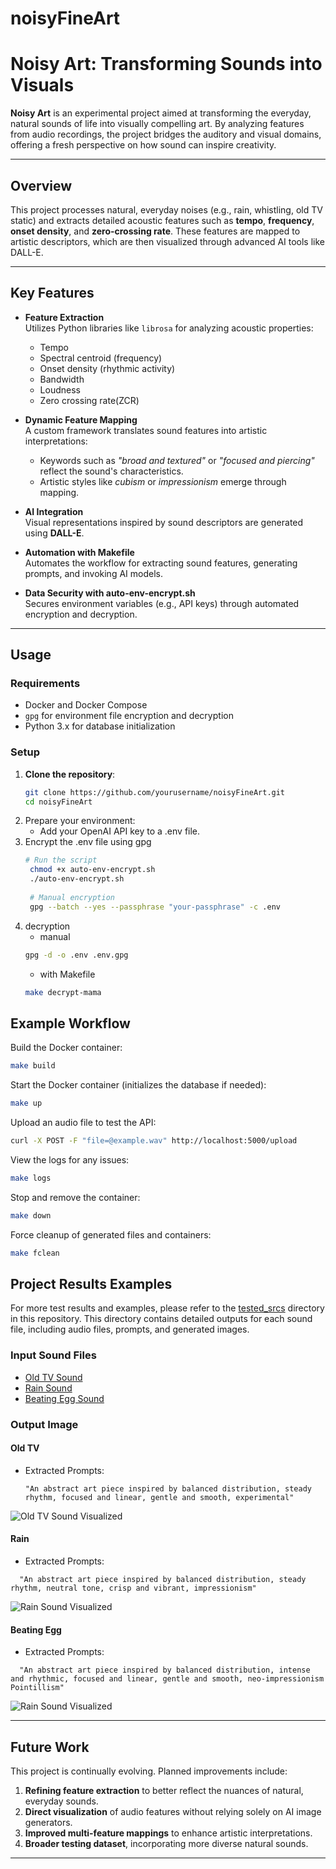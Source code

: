 # noisyFineArt

# Noisy Art: Transforming Sounds into Visuals

**Noisy Art** is an experimental project aimed at transforming the everyday, natural sounds of life into visually compelling art. By analyzing features from audio recordings, the project bridges the auditory and visual domains, offering a fresh perspective on how sound can inspire creativity.

---

## Overview

This project processes natural, everyday noises (e.g., rain, whistling, old TV static) and extracts detailed acoustic features such as **tempo**, **frequency**, **onset density**, and **zero-crossing rate**. These features are mapped to artistic descriptors, which are then visualized through advanced AI tools like DALL-E.

---

## Key Features

- **Feature Extraction**  
  Utilizes Python libraries like `librosa` for analyzing acoustic properties:
  - Tempo
  - Spectral centroid (frequency)
  - Onset density (rhythmic activity)
  - Bandwidth
  - Loudness
  - Zero crossing rate(ZCR)

- **Dynamic Feature Mapping**  
  A custom framework translates sound features into artistic interpretations:
  - Keywords such as *"broad and textured"* or *"focused and piercing"* reflect the sound's characteristics.
  - Artistic styles like *cubism* or *impressionism* emerge through mapping.

- **AI Integration**  
  Visual representations inspired by sound descriptors are generated using **DALL-E**.

- **Automation with Makefile**  
  Automates the workflow for extracting sound features, generating prompts, and invoking AI models.

- **Data Security with auto-env-encrypt.sh**  
  Secures environment variables (e.g., API keys) through automated encryption and decryption.

---

## Usage

### Requirements
- Docker and Docker Compose
- `gpg` for environment file encryption and decryption
- Python 3.x for database initialization

### Setup
1. **Clone the repository**:  
   ```bash
   git clone https://github.com/yourusername/noisyFineArt.git
   cd noisyFineArt
2. Prepare your environment:
   - Add your OpenAI API key to a .env file.
3. Encrypt the .env file using gpg
   ```bash
   # Run the script
    chmod +x auto-env-encrypt.sh
    ./auto-env-encrypt.sh
    
    # Manual encryption
    gpg --batch --yes --passphrase "your-passphrase" -c .env
   ```
4. decryption
   - manual
   ```bash
   gpg -d -o .env .env.gpg
   ```
   - with Makefile
   ```bash
   make decrypt-mama
   ```
   

   

## Example Workflow
Build the Docker container:

```bash
make build
```
Start the Docker container (initializes the database if needed):

```bash
make up
```
Upload an audio file to test the API:

```bash
curl -X POST -F "file=@example.wav" http://localhost:5000/upload
```
View the logs for any issues:

```bash
make logs
```
Stop and remove the container:

```bash
make down
```

Force cleanup of generated files and containers:
  ```bash
  make fclean
```


## Project Results Examples
  For more test results and examples, please refer to the [tested_srcs](tested_srcs/) directory in this repository. This directory contains detailed outputs for each sound file, including audio files, prompts, and generated images.

### Input Sound Files
- [Old TV Sound](https://coisu.github.io/noisyFineArt/sounds/1/)
- [Rain Sound](https://coisu.github.io/noisyFineArt/sounds/2/)
- [Beating Egg Sound](https://coisu.github.io/noisyFineArt/sounds/3/)


### Output Image
#### Old TV
- Extracted Prompts:
  ```
  "An abstract art piece inspired by balanced distribution, steady rhythm, focused and linear, gentle and smooth, experimental"
  ```
  
![Old TV Sound Visualized](tested_srcs/000027/result_image.png)

#### Rain
- Extracted Prompts:
```
  "An abstract art piece inspired by balanced distribution, steady rhythm, neutral tone, crisp and vibrant, impressionism"
```

![Rain Sound Visualized](tested_srcs/000002/result_image.png)

#### Beating Egg
- Extracted Prompts:
```
  "An abstract art piece inspired by balanced distribution, intense and rhythmic, focused and linear, gentle and smooth, neo-impressionism Pointillism"
```

![Rain Sound Visualized](tested_srcs/000015/result_image.png)


---

## Future Work

This project is continually evolving. Planned improvements include:

1. **Refining feature extraction** to better reflect the nuances of natural, everyday sounds.
2. **Direct visualization** of audio features without relying solely on AI image generators.
3. **Improved multi-feature mappings** to enhance artistic interpretations.
4. **Broader testing dataset**, incorporating more diverse natural sounds.

---
